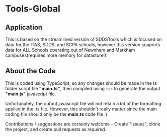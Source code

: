# Tools-Global

## Application
This is based on the streamlined version of SDDSTools which is focused on data for the ITAS, SDDS, and SCPA schools, however this version supports data for ALL Schools operating out of Newnham and Markham campuses(requires more memory for datastore!).

## About the Code
This is coded using TypeScript, so any changes should be made in the ts folder script file **"main.ts"**, then compiled using `tsc` to generate the output **"main.js"** javascript file.  

Unfortunately, the output javascript file will not retain a lot of the formatting applied in the .ts file. However, this shouldn't really matter since the main coding file should only be the **main.ts** code file :)

Contributions / suggestions are certainly welcome - Create "Issues", clone the project, and create pull requests as required.